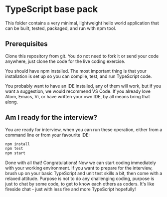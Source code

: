 # TypeScript base pack

This folder contains a very minimal, lightweight hello world application that can be built, tested, packaged, and run with npm tool.

## Prerequisites

Clone this repository from git. You do not need to fork it or send your code anywhere, just clone the code for the live coding exercise.

You should have npm installed. The most important thing is that your installation is set up so you can compile, test, and run TypeScript code.

You probably want to have an IDE installed, any of them will work, but if you want a suggestion, we would recommend VS Code. If you already love Atom, Emacs, Vi, or have written your own IDE, by all means bring that along.

## Am I ready for the interview?

You are ready for interview, when you can run these operation, either from a command line or from your favourite IDE:

```sh
npm install
npm test
npm start
```

Done with all that! Congratulations! Now we can start coding immediately with your working environment. If you want to prepare for the interview, brush up on your basic TypeScript and unit test skills a bit, then come with a relaxed attitude. Purpose is not to do any challenging coding, purpose is just to chat by some code, to get to know each others as coders. It's like fireside chat - just with less fire and more TypeScript hopefully!
